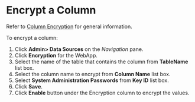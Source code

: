 # Encrypt a Column

Refer to [Column Encryption](Column_Encryption.htm) for general
information.

To encrypt a column:

1.  Click **Admin\> Data Sources** on the *Navigation* pane.
2.  Click **Encryption** for the WebApp.
3.  Select the name of the table that contains the column from
    **TableName** list box.
4.  Select the column name to encrypt from **Column Name** list box.
5.  Select **System Administration Passwords** from **Key ID** list box.
6.  Click **Save**.
7.  Click **Enable** button under the Encryption column to encrypt the
    values.
